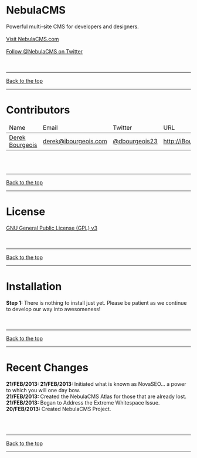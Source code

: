 NebulaCMS
=========

Powerful multi-site CMS for developers and designers.<br /><br />
<a href="http://nebulacms.com" target="_blank">Visit NebulaCMS.com</a><br /><br />
<a href="http://twitter.com/NebulaCMS" target="_blank">Follow @NebulaCMS on Twitter</a>
<br /><br /><br /><hr /><a href="#nebulacms">Back to the top</a><br /><hr />


Contributors
============

<table>
<thead><tr><td>Name</td><td>Email</td><td>Twitter</td><td>URL</td></tr></thead>
<tbody>
  <tr>
    <td><a href="http://github.com/ibourgeois" target="_blank">Derek Bourgeois</a></td>
    <td><a href="mailto:derek@ibourgeois.com">derek@ibourgeois.com</a></td>
    <td><a href="http://twitter.com/dbourgeois23" target="_blank">@dbourgeois23</a></td>
    <td><a href="http://ibourgeois.com" target="_blank">http://iBourgeois.com</a></td>
  </tr>
</tbody>
</table>
<br /><br /><hr /><a href="#nebulacms">Back to the top</a><br /><hr />

License
=======

<a href="https://github.com/ibourgeois/NebulaCMS/blob/master/license.txt">GNU General Public License (GPL) v3</a>
<br /><br /><br /><hr /><a href="#nebulacms">Back to the top</a><br /><hr />

Installation
============

<b>Step 1: </b> There is nothing to install just yet. Please be patient as we continue to develop our way into awesomeness!
<br /><br /><br /><hr /><a href="#nebulacms">Back to the top</a><br /><hr />

Recent Changes
==============
<b>21/FEB/2013: </b> 
<b>21/FEB/2013: </b> Initiated what is known as NovaSEO... a power to which you will one day bow. <br />
<b>21/FEB/2013: </b> Created the NebulaCMS Atlas for those that are already lost. <br />
<b>21/FEB/2013: </b> Began to Address the Extreme Whitespace Issue. <br />
<b>20/FEB/2013: </b> Created NebulaCMS Project.

<br /><br /><hr /><a href="#nebulacms">Back to the top</a><br /><hr />

